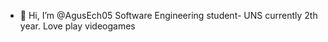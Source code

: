 - 👋 Hi, I’m @AgusEch05
Software Engineering student- UNS currently 2th year.
Love play videogames
<!---
AgusEch05/AgusEch05 is a ✨ special ✨ repository because its `README.md` (this file) appears on your GitHub profile.
You can click the Preview link to take a look at your changes.
--->
